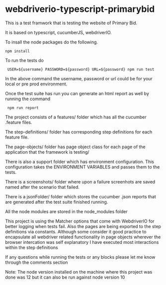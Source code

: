 # webdriverio-typescript-primarybid

This is a test framwork that is testing the website of Primary Bid.

It is based on typescript, cucumberJS, webdriverIO.

To insall the node packages do the following.

``npm install``

To run the tests do 

`` USER=${username} PASSWORD=${password} URL=${password} npm run test``

In the above command the username, password or url could be for your local or pre prod environment.

Once the test suite has run you can generate an html report as well by running the command

`` npm run report``

The project consists of a features/ folder which has all the cucumber .feature files.

The step-definitions/ folder has corresponding step definitions for each feature file.

The page-objects/ folder has page object class for each page of the application that the framework is testing/

There is also a support folder which  has environment configuration. This configuration takes the ENVIRONMENT VARIABLES and passes them to the tests.

There is a screenshots/ folder where upon a failure screenhots are saved named after the scenario that failed.

There is a jsonFolder/ folder which stores the cucumber .json reports that are generated after the test suite finished running.

All the node modules are stored in the node_modules folder 

This project is using the Matcher options that come with WebdriverIO for better logging when tests fail. Also the pages are being exported to the step definitions via constants. Although some consider it good practice to encapsulate all webdriver related functionality in page objects wherever the browser intercation was self explanatory I have executed most interactions within the step definitions


If any questions while running the tests or any blocks please let me know through the comments section

Note: The node version installed on the machine where this project was done was 12 but it can also be run against node version 10

